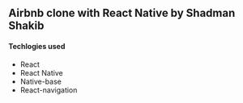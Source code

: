 ## Airbnb clone with React Native by Shadman Shakib
#### Techlogies used
- React
- React Native
- Native-base
- React-navigation
